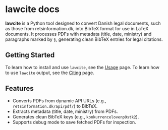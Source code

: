 # lawcite docs

**lawcite** is a Python tool designed to convert Danish legal documents, such as those from retsinformation.dk, into BibTeX format for use in LaTeX documents. It processes PDFs with metadata (title, date, ministry) and paragraphs marked by `§`, generating clean BibTeX entries for legal citations.

## Getting Started

To learn how to install and use `lawcite`, see the [Usage](usage.md) page.
To learn how to use `lawcite` output, see the [Citing](output.md) page.

## Features

- Converts PDFs from dynamic API URLs (e.g., `retsinformation.dk/api/pdf/`) to BibTeX.
- Extracts metadata (title, date, ministry) from PDFs.
- Generates clean BibTeX keys (e.g., `konkurrencelovenp9stk2`).
- Supports debug mode to save fetched PDFs for inspection.




